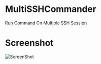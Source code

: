 # MultiSSHCommander
Run Command On Multiple SSH Session
# Screenshot
![ScreenShot](https://github.com/SinaXhpm/MultiSSHCommander/2024-08-08_151605.png?raw=true)
